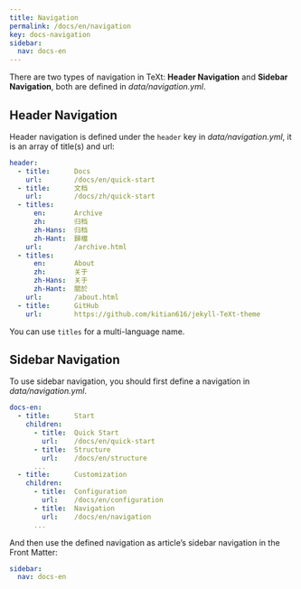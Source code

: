 ```yaml
---
title: Navigation
permalink: /docs/en/navigation
key: docs-navigation
sidebar:
  nav: docs-en
---
```


There are two types of navigation in TeXt: **Header Navigation** and **Sidebar Navigation**, both are defined in *data/navigation.yml*.

<!--more-->

## Header Navigation

Header navigation is defined under the `header` key in *data/navigation.yml*, it is an array of title(s) and url:

```yaml
header:
  - title:      Docs
    url:        /docs/en/quick-start
  - title:      文档
    url:        /docs/zh/quick-start
  - titles:
      en:       Archive
      zh:       归档
      zh-Hans:  归档
      zh-Hant:  歸檔
    url:        /archive.html
  - titles:
      en:       About
      zh:       关于
      zh-Hans:  关于
      zh-Hant:  關於
    url:        /about.html
  - title:      GitHub
    url:        https://github.com/kitian616/jekyll-TeXt-theme
```

You can use `titles` for a multi-language name.

## Sidebar Navigation

To use sidebar navigation, you should first define a navigation in *data/navigation.yml*.

```yaml
docs-en:
  - title:      Start
    children:
      - title:  Quick Start
        url:    /docs/en/quick-start
      - title:  Structure
        url:    /docs/en/structure
      ...
  - title:      Customization
    children:
      - title:  Configuration
        url:    /docs/en/configuration
      - title:  Navigation
        url:    /docs/en/navigation
      ...
```

And then use the defined navigation as article’s sidebar navigation in the Front Matter:

```yaml
sidebar:
  nav: docs-en
```
